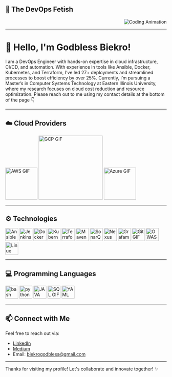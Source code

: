 ## 🎥 The DevOps Fetish

<div align="right">
  <img src="https://media.geeksforgeeks.org/wp-content/uploads/20220906182153/DevOpsEngineerSalary.gif" alt="Coding Animation"/>
</div>

---

# 👋 Hello, I'm Godbless Biekro!

I am a DevOps Engineer with hands-on expertise in cloud infrastructure, CI/CD, and automation. With experience in tools like Ansible, Docker, Kubernetes, and Terraform, I’ve led 27+ deployments and streamlined processes to boost efficiency by over 25%. Currently, I’m pursuing a Master’s in Computer Systems Technology at Eastern Illinois University, where my research focuses on cloud cost reduction and resource optimization. Please reach out to me using my contact details at the bottom of the page 👇 


---


## ☁️ Cloud Providers

<img src="https://camo.githubusercontent.com/1111a567845d1e3a17531ac65f11ad122a6b0b8ce41ce62f896de03f3b8aaec6/68747470733a2f2f7777772e6c6f676967726f75702e636f6d2f696d616765732f4c6f676f5f6177732e676966" width="100" alt="AWS GIF" />                    <img src="https://thectoadvisor.com/wp-content/uploads/2022/12/Google-Cloud-Logo.png" width="200" alt="GCP GIF" />                   <img src="https://media2.giphy.com/media/v1.Y2lkPTc5MGI3NjExbWJndjk1OTgzYTV0MDlkaW43MDZnb3hxMzZhbGtjem40dDhoMmplOCZlcD12MV9pbnRlcm5hbF9naWZfYnlfaWQmY3Q9Zw/1lSUmZQb1HsIHj6kVX/giphy.webp" width="100" alt="Azure GIF" />

---


## ⚙️ Technologies

<img src="https://media1.giphy.com/media/v1.Y2lkPTc5MGI3NjExbnE5c2hzaTk5NnpjcGo5NGlpYWx3c3d2ejdkN3B0MW5hdDdhM3lobSZlcD12MV9pbnRlcm5hbF9naWZfYnlfaWQmY3Q9cw/EuvEwc8IB0YJCxqkpY/giphy.webp" width="40" alt="Ansible GIF" /> <img src="https://camo.githubusercontent.com/1c1c3e37681eb5083d723bcd2392debb79e63ae049016c524c03c513f55ecf1e/68747470733a2f2f7777772e766563746f726c6f676f2e7a6f6e652f6c6f676f732f6a656e6b696e732f6a656e6b696e732d69636f6e2e737667" width="40" alt="Jenkins GIF" /> <img src="https://blog.chun.no/images/2014-06-01-docker.gif" width="40" alt="Docker GIF" /> <img src="https://media.licdn.com/dms/image/v2/D4D12AQEyJAdq-ka6Hw/article-cover_image-shrink_423_752/article-cover_image-shrink_423_752/0/1686124979945?e=1735776000&v=beta&t=IPjqBeHu_ScXCcu1leS24zOIpP0XERHOd6WBloIHEWc" width="40" alt="Kubernetes GIF" /> <img src="https://raw.githubusercontent.com/itsksaurabh/itsksaurabh/master/assets/terraform.gif" width="40" alt="Terraform GIF" /> <img src="https://logowik.com/content/uploads/images/maven-apache3537.jpg" width="40" alt="Maven GIF" /> <img src="https://logowik.com/content/uploads/images/sonarqube7722.logowik.com.webp" width="40" alt="SonarQube GIF" /> <img src="https://cdn.hashnode.com/res/hashnode/image/upload/v1648922226106/ReijKvWX1.png?w=1600&h=840&fit=crop&crop=entropy&auto=compress,format&format=webp" width="40" alt="Nexus GIF" /> <img src="https://camo.githubusercontent.com/23d12e1e0367ceaeda002f8ce1b7b7c312347b3fd02c46d71ca112911f7a45d2/68747470733a2f2f7777772e766563746f726c6f676f2e7a6f6e652f6c6f676f732f67726166616e612f67726166616e612d69636f6e2e737667" width="40" alt="Grafama GIF" /> <img src="https://camo.githubusercontent.com/ff5301ef7472dbdf522b776167a8af8c326299fe8175e53f6b052bbcc04533e3/68747470733a2f2f7777772e766563746f726c6f676f2e7a6f6e652f6c6f676f732f6769742d73636d2f6769742d73636d2d69636f6e2e737667" width="40" alt="Git GIF" /> <img src="https://microhackers.net/wp-content/uploads/2021/09/owasp-logo-300x107.png.webp" width="40" alt="OWASP GIF" /> <img src="https://camo.githubusercontent.com/2e98198d1c4682a4ebb6233404d2936a89ea501e7061153a6c6aab1d08066dbc/68747470733a2f2f7777772e766563746f726c6f676f2e7a6f6e652f6c6f676f732f6c696e75782f6c696e75782d69636f6e2e737667" width="40" alt="Linux GIF" />


---

## 💻 Programming Languages

<img src="https://camo.githubusercontent.com/849e14cdc008d1126648901cd76b9fe46db39146c1fe81812f6ccfa3bc5dd4d1/68747470733a2f2f65372e706e676567672e636f6d2f706e67696d616765732f3333302f3237362f706e672d636c69706172742d626173682d7368656c6c2d7363726970742d626f75726e652d7368656c6c2d736372697074696e672d6c616e67756167652d756e69782d7368656c6c2d7368656c6c2d72656374616e676c652d6c6f676f2e706e67" width="40" alt="bash GIF" />   <img src="https://camo.githubusercontent.com/846a8512072b005987d9db259c06c2d528a9f3381f323ff03357519ee8d9fab5/68747470733a2f2f692e67697068792e636f6d2f6d656469612f4b4171357734375239726d547576574f57612f67697068792e77656270" width="40" alt="python GIF" />   <img src="https://camo.githubusercontent.com/5f12a22fd87f2039f3082e3f3f9684e9927cc4847860bca5f4bbfd75929f4943/68747470733a2f2f6e657861782e696e2f77702d636f6e74656e742f75706c6f6164732f323032302f31312f6a6176612d312e676966" width="40" alt="JAVA GIF" />  <img src="https://www.patrickkeisler.com/wp-content/uploads/2022/11/Generic_SQL_Help_Header-768x432.png" width="40" alt="SQL GIF" />  <img src="https://cdn-icons-png.flaticon.com/512/9791/9791153.png" width="40" alt="YAML GIF" />

---


## 📫 Connect with Me

Feel free to reach out via:

- [LinkedIn](https://www.linkedin.com/in/godbless-biekro-2289261ba/)
- [Medium](https://medium.com/@biekrogodbless)
- Email: biekrogodbless@gmail.com

---

Thanks for visiting my profile! Let's collaborate and innovate together! ✨
